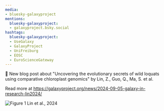 ```yaml
---
media:
- bluesky-galaxyproject
mentions:
  bluesky-galaxyproject:
  - galaxyproject.bsky.social
hashtags:
  bluesky-galaxyproject:
  - UseGalaxy
  - GalaxyProject
  - UniFreiburg
  - EOSC
  - EuroScienceGateway
---
```

📝 New blog post about "Uncovering the evolutionary secrets of wild loquats using comparative chloroplast genomics" by Lin, Z., Guo, Q., Ma, S. et al.

Read more at https://galaxyproject.org/news/2024-09-05-galaxy-in-research-lin2024/

![Figure 1 Lin et al., 2024](https://galaxyproject.org/news/2024-09-05-galaxy-in-research-lin2024/Figure_Lin2024.jpeg)
